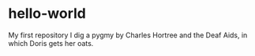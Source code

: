 # hello-world
My first repository
I dig a pygmy by Charles Hortree and the Deaf Aids, in which Doris gets her oats.
